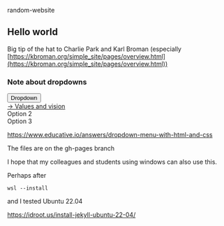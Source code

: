 random-website

## Hello world

Big tip of the hat to Charlie Park and Karl Broman (especially [https://kbroman.org/simple_site/pages/overview.html](https://kbroman.org/simple_site/pages/overview.html))

### Note about dropdowns
<span class="dropdown">
  <button class="dropbtn">Dropdown</button>
  <div class="dropdown-content">
    <div><a class="Values and vision" href="/random-website/values.html">→ Values and vision</a></div>
    <div>Option 2</div>
    <div>Option 3</div>
  </div>
</span>

https://www.educative.io/answers/dropdown-menu-with-html-and-css

The files are on the gh-pages branch

I hope that my colleagues and students using windows can also use this.

Perhaps after 

```
wsl --install
```

and I tested Ubuntu 22.04

https://idroot.us/install-jekyll-ubuntu-22-04/
